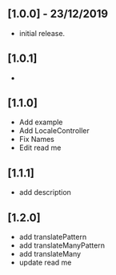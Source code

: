 ## [1.0.0] - 23/12/2019

- initial release.

## [1.0.1]

-

## [1.1.0]

- Add example
- Add LocaleController
- Fix Names
- Edit read me

## [1.1.1]

- add description

## [1.2.0]

- add translatePattern
- add translateManyPattern
- add translateMany
- update read me
